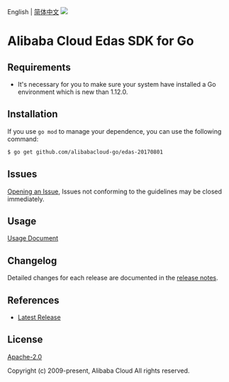 English | [简体中文](README-CN.md)
![](https://aliyunsdk-pages.alicdn.com/icons/AlibabaCloud.svg)

# Alibaba Cloud Edas SDK for Go

## Requirements
- It's necessary for you to make sure your system have installed a Go environment which is new than 1.12.0.

## Installation
If you use `go mod` to manage your dependence, you can use the following command:

```sh
$ go get github.com/alibabacloud-go/edas-20170801
```

## Issues
[Opening an Issue](https://github.com/aliyun/alibabacloud-sdk/issues/new), Issues not conforming to the guidelines may be closed immediately.

## Usage
[Usage Document](https://github.com/aliyun/alibabacloud-sdk/blob/master/docs/golang/Usage-EN.md#demo)

## Changelog
Detailed changes for each release are documented in the [release notes](./ChangeLog.txt).

## References
* [Latest Release](https://github.com/aliyun/alibabacloud-sdk/)

## License
[Apache-2.0](http://www.apache.org/licenses/LICENSE-2.0)

Copyright (c) 2009-present, Alibaba Cloud All rights reserved.
